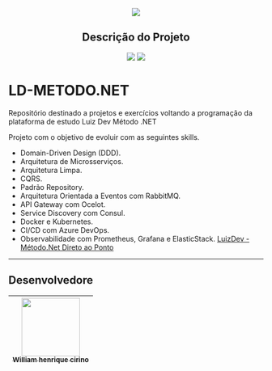 
<p align="center">
   <img src="http://img.shields.io/static/v1?label=STATUS&message=EM%20DESENVOLVIMENTO&color=RED&style=for-the-badge" #vitrinedev/>
</p>

##

<h2 align="center"> Descrição do Projeto </h2>

<p align="center">
	<img src="https://img.shields.io/badge/Vers%C3%A3o-.Net-blue">
	<img src="https://img.shields.io/github/stars/williamWHC?style=social">
</p>

# LD-METODO.NET
Repositório destinado a projetos e exercícios voltando a programação da plataforma de estudo Luiz Dev Método .NET

Projeto com o objetivo de evoluir com as seguintes skills.
* Domain-Driven Design (DDD).
* Arquitetura de Microsserviços.
* Arquitetura Limpa.
* CQRS.
* Padrão Repository.
* Arquitetura Orientada a Eventos com RabbitMQ.
* API Gateway com Ocelot.
* Service Discovery com Consul.
* Docker e Kubernetes.
* CI/CD com Azure DevOps.
* Observabilidade com Prometheus, Grafana e ElasticStack.
 [LuizDev - Método.Net Direto ao Ponto](https://metododotnet.luisdev.com.br/)

---

## Desenvolvedore

| [<img src="https://avatars.githubusercontent.com/u/43853142?v=4" width=115><br><sub>William henrique cirino</sub>](https://github.com/williamWHC)
| :---:

